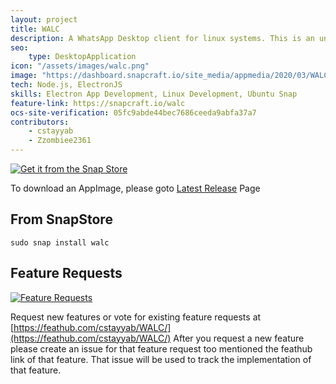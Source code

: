 ```yaml
---
layout: project
title: WALC
description: A WhatsApp Desktop client for linux systems. This is an unofficial client. Use https://web.whatsapp.com for official web client as official desktop client for linux does not exist.
seo:
    type: DesktopApplication
icon: "/assets/images/walc.png"
image: "https://dashboard.snapcraft.io/site_media/appmedia/2020/03/WALC-Preview.png"
tech: Node.js, ElectronJS
skills: Electron App Development, Linux Development, Ubuntu Snap
feature-link: https://snapcraft.io/walc
ocs-site-verification: 05fc9abde44bec7686ceeda9abfa37a7
contributors:
    - cstayyab
    - Zzombiee2361
---
```


[![Get it from the Snap Store](https://snapcraft.io/static/images/badges/en/snap-store-black.svg)](https://snapcraft.io/walc)

To download an AppImage, please goto [Latest Release](https://github.com/cstayyab/WALC/releases/latest) Page

## From SnapStore
```
sudo snap install walc
```

## Feature Requests
[![Feature Requests](https://feathub.com/cstayyab/WALC?format=svg)](https://feathub.com/cstayyab/WALC)

Request new features or vote for existing feature requests at [https://feathub.com/cstayyab/WALC/](https://feathub.com/cstayyab/WALC/)
After you request a new feature please create an issue for that feature request too mentioned the feathub link of that feature. That issue will be used to track the implementation of that feature.